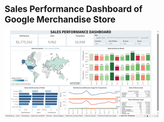 # Sales Performance Dashboard of Google Merchandise Store

![alt text](https://github.com/ikarinkaadelly/Sales-Dashboard-of-Google-Analytics-360/blob/main/Sales%20Perf.%20Dashboard%20Capt..png)
